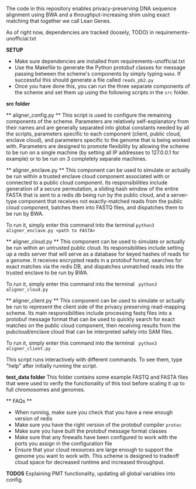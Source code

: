 The code in this repository enables privacy-preserving DNA sequence alignment using BWA and a throughput-increasing shim using exact matching that together we call Lean Genes.

As of right now, dependencies are tracked (loosely, TODO) in requirements-unofficial.txt

**SETUP**

- Make sure dependencies are installed from requirements-unofficial.txt
- Use the Makefile to generate the Python protobuf classes for message passing between the scheme's components by simply typing ``make``. If successful this should generate a file called ``reads_pb2.py``
- Once you have done this, you can run the three separate components of the scheme and set them up using the following scripts in the ``src`` folder.

**src folder**

** aligner_config.py ** 
This script is used to configure the remaining components of the scheme. Parameters are relatively self-explanatory from their names and are generally separated into global constants needed by all the scripts,
parameters specific to each component (client, public cloud, enclave cloud), and parameters specific to the genome that is being worked with. Parameters are designed to promote flexibility by allowing the scheme to be 
run on a single machine (by setting all IP addresses to 127.0.0.1 for example) or to be run on 3 completely separate machines.

** aligner_enclave.py **
This component can be used to simulate or actually be run within a trusted enclave cloud component associated with or connected to a public cloud component.
Its responsibilities include generation of a secure permutation, a sliding hash window of the entire FASTA that is sent to a redis db being run by the public cloud, and a 
server-type component that receives not exactly-matched reads from the public cloud component, batches them into FASTQ files, and dispatches them to be run by BWA.

To run it, simply enter this command into the terminal
 `` python3 aligner_enclave.py <path to FASTA> ``

** aligner_cloud.py **
This component can be used to simulate or actually be run within an untrusted public cloud. Its responsibilities include setting up a redis server that will serve as a database for keyed hashes of reads for a genome.
It receives encrypted reads in a protobuf format, searches for exact matches via the redis DB, and dispatches unmatched reads into the trusted enclave to be run by BWA.

To run it, simply enter this command into the terminal
 `` python3 aligner_cloud.py``

** aligner_client.py **
This component can be used to simulate or actually be run to represent the client side of the privacy preserving read-mapping scheme.
Its main responsibilities include processing fastq files into a protobuf message format that can be used to quickly search for exact matches on the public cloud component, then receiving results from the pubcloud/enclave cloud that can be interpreted safely into SAM files.

To run it, simply enter this command into the terminal
 `` python3 aligner_client.py``
 
 This script runs interactively with different commands. To see them, type "help" after initially running the script.

**test_data folder**
This folder contains some example FASTQ and FASTA files that were used to verify the functionality of this tool before scaling it up to full chromosomes and genomes.

** FAQs **
- When running, make sure you check that you have a new enough version of redis
- Make sure you have the right version of the protobuf compiler ``protoc``
- Make sure you have built the protobuf message format classes
- Make sure that any firewalls have been configured to work with the ports you assign in the configuration file
- Ensure that your cloud resources are large enough to support the genome you want to work with. This scheme is designed to tradeoff cloud space for decreased runtime and increased throughput.

**TODOS**
Explaining PMT functionality, updating all global variables into config.